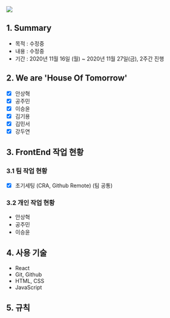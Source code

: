 <img src='https://ifh.cc/g/76lbn8.png'>

## 1. Summary

- 목적 : 수정중
- 내용 : 수정중
- 기간 : 2020년 11월 16일 (월) ~ 2020년 11월 27일(금), 2주간 진행
 
## 2. We are 'House Of Tomorrow'

- [x] 안상혁
- [x] 공주민
- [x] 이승윤
- [x] 김기용
- [x] 김민서
- [x] 강두연

## 3. FrontEnd 작업 현황

### 3.1 팀 작업 현황
- [x] 초기세팅 (CRA, Github Remote) (팀 공통)

### 3.2 개인 작업 현황

- 안상혁
- 공주민
- 이승윤


## 4. 사용 기술

- React
- Git, Github
- HTML, CSS
- JavaScript


## 5. 규칙

